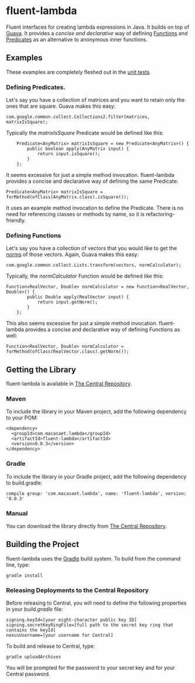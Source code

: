 fluent-lambda
=============

Fluent interfaces for creating lambda expressions in Java. It builds on top of [Guava][1]. It provides a *concise and declarative* way of defining [Functions][2] and [Predicates][3] as an alternative to anonymous inner functions.

## Examples

These examples are completely fleshed out in the [unit tests][4].

### Defining Predicates.

Let's say you have a collection of matrices and you want to retain only the ones that are square. Guava makes this easy:

    com.google.common.collect.Collections2.filter(matrices, matrixIsSquare);

Typically the *matrixIsSquare* Predicate would be defined like this:

        Predicate<AnyMatrix> matrixIsSquare = new Predicate<AnyMatrix>() {
            public boolean apply(AnyMatrix input) {
                return input.isSquare();
            }
        };

It seems excessive for just a simple method invocation. fluent-lambda provides a concise and declarative way of defining the same Predicate:

    Predicate<AnyMatrix> matrixIsSquare = forMethod(ofClass(AnyMatrix.class).isSquare());

It uses an example method invocation to define the Predicate. There is no need for referencing classes or methods by name, so it is refactoring-friendly.

### Defining Functions

Let's say you have a collection of vectors that you would like to get the [norms][5] of those vectors. Again, Guava makes this easy:

    com.google.common.collect.Lists.transform(vectors, normCalculator);

Typically, the *normCalculator* Function would be defined like this:

    Function<RealVector, Double> normCalculator = new Function<RealVector, Double>() {
            public Double apply(RealVector input) {
                return input.getNorm();
            }
        };

This also seems excessive for just a simple method invocation. fluent-lambda provides a concise and declarative way of defining Functions as well:

    Function<RealVector, Double> normCalculator = forMethod(ofClass(RealVector.class).getNorm());

## Getting the Library

fluent-lambda is available in [The Central Repository][6].

### Maven

To include the library in your Maven project, add the following dependency to your POM:

    <dependency>
      <groupId>com.macasaet.lambda</groupId>
      <artifactId>fluent-lambda</artifactId>
      <version>0.0.3</version>
    </dependency>

### Gradle

To include the library in your Gradle project, add the following dependency to build.gradle:

    compile group: 'com.macasaet.lambda', name: 'fluent-lambda', version: '0.0.3'

### Manual

You can download the library directly from [The Central Repository][6].

## Building the Project

fluent-lambda uses the [Gradle][7] build system. To build from the command line, type:

    gradle install

### Releasing Deployments to the Central Repository

Before releasing to Central, you will need to define the following properties in your *build.gradle* file:

    signing.keyId=[your eight-character public key ID]
    signing.secretKeyRingFile=[full path to the secret key ring that contains the keyId]
    nexusUsername=[your username for Central]

To build and release to Central, type:

    gradle uploadArchives

You will be prompted for the password to your secret key and for your Central password.

  [1]: https://code.google.com/p/guava-libraries/
  [2]: http://docs.guava-libraries.googlecode.com/git-history/release/javadoc/com/google/common/base/Function.html
  [3]: http://docs.guava-libraries.googlecode.com/git-history/release/javadoc/com/google/common/base/Predicate.html
  [4]: https://github.com/l0s/fluent-lambda/blob/master/src/test/java/com/macasaet/lambda/fluent/Examples.java
  [5]: https://en.wikipedia.org/wiki/Norm_%28mathematics%29
  [6]: http://search.maven.org/#browse%7C523643277
  [7]: http://www.gradle.org/
